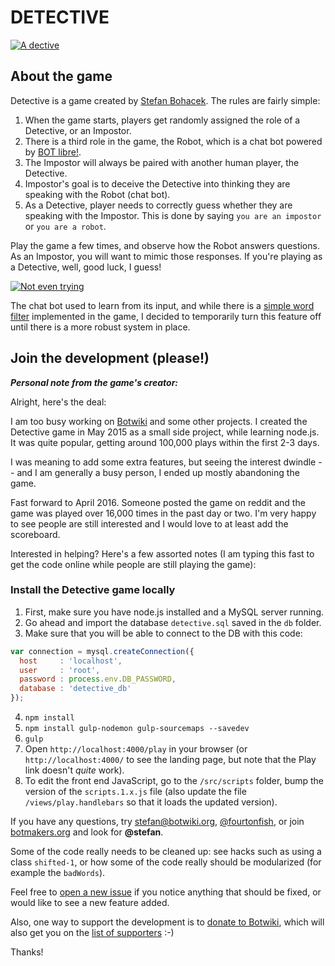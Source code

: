 # DETECTIVE

[![A dective](/readme-images/detective.png)](http://fourtonfish.com/detective/)

## About the game

Detective is a game created by [Stefan Bohacek](https://twitter.com/fourtonfish). The rules are fairly simple:

1. When the game starts, players get randomly assigned the role of a Detective, or an Impostor.
2. There is a third role in the game, the Robot, which is a chat bot powered by [BOT libre!](https://www.botlibre.com/).
3. The Impostor will always be paired with another human player, the Detective.
4. Impostor's goal is to deceive the Detective into thinking they are speaking with the Robot (chat bot).
5. As a Detective, player needs to correctly guess whether they are speaking with the Impostor. This is done by saying `you are an impostor` or `you are a robot`.

Play the game a few times, and observe how the Robot answers questions. As an Impostor, you will want to mimic those responses. If you're playing as a Detective, well, good luck, I guess!


[![Not even trying](/readme-images/doing-it-wrong.png)](http://fourtonfish.com/detective/log?id=878)

The chat bot used to learn from its input, and while there is a [simple word filter](https://github.com/dariusk/wordfilter) implemented in the game, I decided to temporarily turn this feature off until there is a more robust system in place.


## Join the development (please!)

***Personal note from the game's creator:***

Alright, here's the deal:

I am too busy working on [Botwiki](https://botwiki.org/) and some other projects. I created the Detective game in May 2015 as a small side project, while learning node.js. It was quite popular, getting around 100,000 plays within the first 2-3 days.

I was meaning to add some extra features, but seeing the interest dwindle -- and I am generally a busy person, I ended up mostly abandoning the game.

Fast forward to April 2016. Someone posted the game on reddit and the game was played over 16,000 times in the past day or two. I'm very happy to see people are still interested and I would love to at least add the scoreboard.

Interested in helping? Here's a few assorted notes (I am typing this fast to get the code online while people are still playing the game):

### Install the Detective game locally

1. First, make sure you have node.js installed and a MySQL server running.
2. Go ahead and import the database `detective.sql` saved in the `db` folder.
3. Make sure that you will be able to connect to the DB with this code:
```js
var connection = mysql.createConnection({
  host     : 'localhost',
  user     : 'root',
  password : process.env.DB_PASSWORD,
  database : 'detective_db'
});
```
4. `npm install`
5. `npm install gulp-nodemon gulp-sourcemaps --savedev`
6. `gulp`
7. Open `http://localhost:4000/play` in your browser (or `http://localhost:4000/` to see the landing page, but note that the Play link doesn't *quite* work).
8. To edit the front end JavaScript, go to the `/src/scripts` folder, bump the version of the `scripts.1.x.js` file (also update the file `/views/play.handlebars` so that it loads the updated version).

If you have any questions, try [stefan@botwiki.org](mailto:stefan@botwiki.org), [@fourtonfish](https://twitter.com/fourtonfish), or join [botmakers.org](https://botmakers.org/) and look for **@stefan**.

Some of the code really needs to be cleaned up: see hacks such as using a class `shifted-1`, or how some of the code really should be modularized (for example the `badWords`).

Feel free to [open a new issue](https://github.com/botwiki/detective/issues/new) if you notice anything that should be fixed, or would like to see a new feature added.

Also, one way to support the development is to [donate to Botwiki](https://botwiki.org/about/support/), which will also get you on the [list of supporters](https://botwiki.org/about/supporters/) :-)

Thanks!
